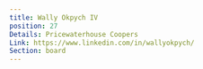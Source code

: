 ```yaml
---
title: Wally Okpych IV
position: 27
Details: Pricewaterhouse Coopers
Link: https://www.linkedin.com/in/wallyokpych/
Section: board
---
```


